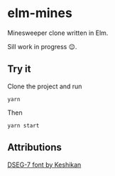 # elm-mines

Minesweeper clone written in Elm.

Sill work in progress 😌.

## Try it

Clone the project and run

    yarn

Then

    yarn start

## Attributions

[DSEG-7 font by Keshikan](https://www.keshikan.net/fonts-e.html)
